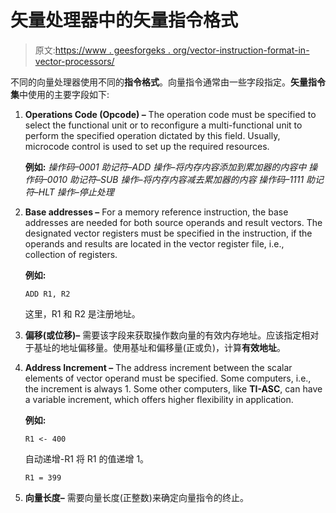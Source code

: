 # 矢量处理器中的矢量指令格式

> 原文:[https://www . geesforgeks . org/vector-instruction-format-in-vector-processors/](https://www.geeksforgeeks.org/vector-instruction-format-in-vector-processors/)

不同的向量处理器使用不同的**指令格式**。向量指令通常由一些字段指定。**矢量指令集**中使用的主要字段如下:

1.  **Operations Code (Opcode) –**
    The operation code must be specified to select the functional unit or to reconfigure a multi-functional unit to perform the specified operation dictated by this field. Usually, microcode control is used to set up the required resources.

    **例如:**
    *操作码–0001 助记符–ADD 操作–将内存内容添加到累加器的内容中
    操作码–0010 助记符–SUB 操作–将内存内容减去累加器的内容
    操作码–1111 助记符–HLT 操作–停止处理*

2.  **Base addresses –**
    For a memory reference instruction, the base addresses are needed for both source operands and result vectors. The designated vector registers must be specified in the instruction, if the operands and results are located in the vector register file, i.e., collection of registers.

    **例如:**

    ```
    ADD R1, R2 
    ```

    这里，R1 和 R2 是注册地址。

3.  **偏移(或位移)–**
    需要该字段来获取操作数向量的有效内存地址。应该指定相对于基址的地址偏移量。使用基址和偏移量(正或负)，计算**有效地址**。
4.  **Address Increment –**
    The address increment between the scalar elements of vector operand must be specified. Some computers, i.e., the increment is always 1\. Some other computers, like **TI-ASC**, can have a variable increment, which offers higher flexibility in application.

    **例如:**

    ```
    R1 <- 400 
    ```

    自动递增-R1 将 R1 的值递增 1。

    ```
    R1 = 399 
    ```

5.  **向量长度–**
    需要向量长度(正整数)来确定向量指令的终止。